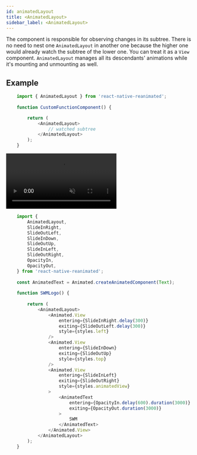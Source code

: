 ```yaml
---
id: animatedLayout
title: <AnimatedLayout>
sidebar_label: <AnimatedLayout>
---
```

The component is responsible for observing changes in its subtree. There is no need to nest one `AnimatedLayout` in another one because the higher one would already watch the subtree of the lower one. You can treat it as a `View` component. `AnimatedLayout` manages all its descendants' animations while it's mounting and unmounting as well. 

## Example
```js
    import { AnimatedLayout } from 'react-native-reanimated';
    
    function CustomFunctionComponent() {

        return (
            <AnimatedLayout>
                // watched subtree
            </AnimatedLayout>
        );
    }
```

<video src="https://user-images.githubusercontent.com/36106620/120326638-39ee0200-c2e9-11eb-8dca-3f3b999c5017.mov" controls="controls" muted="muted"></video>

```js
    import { 
        AnimatedLayout,
        SlideInRight,
        SlideOutLeft,
        SlideInDown,
        SlideOutUp,
        SlideInLeft,
        SlideOutRight,
        OpacityIn,
        OpacityOut,
    } from 'react-native-reanimated';
    
    const AnimatedText = Animated.createAnimatedComponent(Text);
    ​
    function SWMLogo() {
    ​
        return (
            <AnimatedLayout>
                <Animated.View 
                    entering={SlideInRight.delay(300)} 
                    exiting={SlideOutLeft.delay(300)} 
                    style={styles.left} 
                />
                <Animated.View 
                    entering={SlideInDown} 
                    exiting={SlideOutUp} 
                    style={styles.top} 
                />
                <Animated.View 
                    entering={SlideInLeft} 
                    exiting={SlideOutRight} 
                    style={styles.animatedView} 
                >
                    <AnimatedText 
                        entering={OpacityIn.delay(600).duration(3000)} 
                        exiting={OpacityOut.duration(3000)}
                    > 
                        SWM 
                    </AnimatedText>
                </Animated.View>
            </AnimatedLayout>
        );
    }
```



